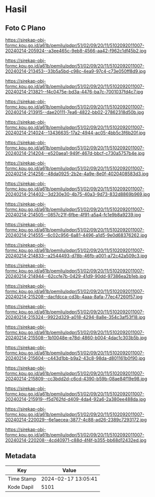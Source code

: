 # Hasil

## Foto C Plano

https://sirekap-obj-formc.kpu.go.id/a61b/pemilu/pdpr/51/02/09/20/11/5102092011007-20240214-205924--a3ee465c-9eb8-4566-aa42-f962c1df45b2.jpg

https://sirekap-obj-formc.kpu.go.id/a61b/pemilu/pdpr/51/02/09/20/11/5102092011007-20240214-213453--33b5a5bd-c98c-4ea9-97c4-c73e050ff8d9.jpg

https://sirekap-obj-formc.kpu.go.id/a61b/pemilu/pdpr/51/02/09/20/11/5102092011007-20240214-213821--f4c0475e-bd3a-4476-ba7c-7001037fd4c7.jpg

https://sirekap-obj-formc.kpu.go.id/a61b/pemilu/pdpr/51/02/09/20/11/5102092011007-20240214-213915--dae20111-7ea6-4822-bb02-27862318d50b.jpg

https://sirekap-obj-formc.kpu.go.id/a61b/pemilu/pdpr/51/02/09/20/11/5102092011007-20240214-214024--13436635-17a2-4944-ac05-4bb5c3f6b20f.jpg

https://sirekap-obj-formc.kpu.go.id/a61b/pemilu/pdpr/51/02/09/20/11/5102092011007-20240214-214204--e520aea1-949f-467d-bbcf-c730a5757b4e.jpg

https://sirekap-obj-formc.kpu.go.id/a61b/pemilu/pdpr/51/02/09/20/11/5102092011007-20240214-214256--48da0925-2b2e-4a9e-8e0f-4020408583d3.jpg

https://sirekap-obj-formc.kpu.go.id/a61b/pemilu/pdpr/51/02/09/20/11/5102092011007-20240214-214402--3d230e30-4b75-40a3-9d73-832d8869b969.jpg

https://sirekap-obj-formc.kpu.go.id/a61b/pemilu/pdpr/51/02/09/20/11/5102092011007-20240214-214505--0857c21f-6fbe-4f91-a5a4-fc1e9b8a9239.jpg

https://sirekap-obj-formc.kpu.go.id/a61b/pemilu/pdpr/51/02/09/20/11/5102092011007-20240214-214555--6c02c956-6a81-4496-a1d5-9e0d68376262.jpg

https://sirekap-obj-formc.kpu.go.id/a61b/pemilu/pdpr/51/02/09/20/11/5102092011007-20240214-214833--a2544493-d78b-46fb-a001-a72c42a509c3.jpg

https://sirekap-obj-formc.kpu.go.id/a61b/pemilu/pdpr/51/02/09/20/11/5102092011007-20240214-214944--62ccfe7b-0429-41d9-90dd-97386ea2b1eb.jpg

https://sirekap-obj-formc.kpu.go.id/a61b/pemilu/pdpr/51/02/09/20/11/5102092011007-20240214-215208--dacfdcca-cd3b-4aaa-8afa-77ec47260f57.jpg

https://sirekap-obj-formc.kpu.go.id/a61b/pemilu/pdpr/51/02/09/20/11/5102092011007-20240214-215324--9922d329-a018-4294-8a8e-354c3af53f18.jpg

https://sirekap-obj-formc.kpu.go.id/a61b/pemilu/pdpr/51/02/09/20/11/5102092011007-20240214-215508--1b10048e-e78d-4860-b004-4dac1c303b5b.jpg

https://sirekap-obj-formc.kpu.go.id/a61b/pemilu/pdpr/51/02/09/20/11/5102092011007-20240214-215604--c443d1bb-b9a2-43c8-98da-d801161b0f90.jpg

https://sirekap-obj-formc.kpu.go.id/a61b/pemilu/pdpr/51/02/09/20/11/5102092011007-20240214-215809--cc3bdd2d-c6cd-4390-b59b-08ae84f19e98.jpg

https://sirekap-obj-formc.kpu.go.id/a61b/pemilu/pdpr/51/02/09/20/11/5102092011007-20240214-215919--f5d762fd-d409-4da4-92a6-2a380ee488da.jpg

https://sirekap-obj-formc.kpu.go.id/a61b/pemilu/pdpr/51/02/09/20/11/5102092011007-20240214-220029--6e1aecea-3877-4c88-ad26-2389c7293172.jpg

https://sirekap-obj-formc.kpu.go.id/a61b/pemilu/pdpr/51/02/09/20/11/5102092011007-20240214-220208--4cd40971-c88d-4f4f-b355-bb68d12432ed.jpg


## Metadata

| Key        | Value               |
| ---------- | ------------------- |
| Time Stamp | 2024-02-17 13:05:41 |
| Kode Dapil | 5101                |



